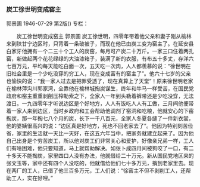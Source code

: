 ### 炭工徐世明变成窑主
郭景圃
1946-07-29
第2版()
专栏：

　　炭工徐世明变成窑主
    郭景圃
    炭工徐世明，四零年带着他父亲和妻子刚从榆林来到陕甘宁边区时，只背着一条破被子，而现在他已由炭工变为窑主了。在延安县白家牙他拥有一个二三十个工人的炭窑，每月可产炭二十万斤。一家三口住着两孔窑，新做起两个花花绿绿的大油漆箱子，装满了新的衣服，有布五十多丈，存洋六七百万元，平均每天能吃白面一次，五天吃一次肉，人人都羡慕的说：“徐世明在旧社会里是一个少吃没穿的穷工人，现在变成富有的窑主了”。他六十七岁的父亲也愉快的说：“我一家人过去是把罪受透了，现在真算上了天堂”！原来徐世明老家在榆林萍沟川郭家湾，全靠他在榆林城掏炭谋生，终年和牛马一样受苦，在国民党政府和窑主重重剥削压榨勒索之下，全家人一年到头勒着裤带还是少吃没穿，无法渡日。一九四零年才听说边区是个好地方，人人有饭吃人人有工做，三月间他便带着一家人来到边区，当时乡政府和工会帮助他调剂了窑洞和吃粮，他就安心的下窑掏炭，那一年掏七八个月的炭，长下一千八百元，全家人冬夏各缝了一件新衣裳，他的婆姨很高兴的说：“边区真是好地方，死也不回老家去了”。他因为特别刻苦俭省，家里的生活就一天比一天好，在这五六年当中，把家务就建立起来了。因为他自己出身是个穷苦炭工，所以他对炭工们非常关心和爱护，好像亲兄弟一样，工人们有啥困难，他只要知道，马上就帮助解决。如张卜成四月间被狗咬了一口，有二十多天不能掏炭，家里四口人没有办法，他就借给二十万元。新从国民党地区来的张文玉等，家中还有四个人没吃的，他就借给他们七十多万元，捎到老家里去。现在两厂的工人，已借了他三百多万元，工人们说：“徐窑主不但不剥削工人，还帮助工人，实在好哩。”
